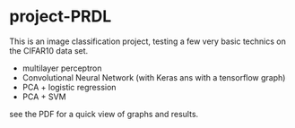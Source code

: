 # project-PRDL

This is an image classification project, testing a few very basic technics on the CIFAR10 data set. 
  - multilayer perceptron
  - Convolutional Neural Network (with Keras ans with a tensorflow graph)
  - PCA + logistic regression
  - PCA + SVM 

see the PDF for a quick view of graphs and results.
